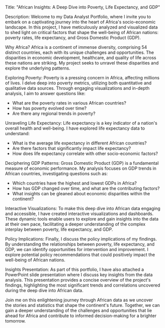 Title: "African Insights: A Deep Dive into Poverty, Life Expectancy, and GDP"

Description:
Welcome to my Data Analyst Portfolio, where I invite you to embark on a captivating journey into the heart of Africa's socio-economic landscape. In this project, I have meticulously analyzed and visualized data to shed light on critical factors that shape the well-being of African nations: poverty rates, life expectancy, and Gross Domestic Product (GDP).

Why Africa?
Africa is a continent of immense diversity, comprising 54 distinct countries, each with its unique challenges and opportunities. The disparities in economic development, healthcare, and quality of life across these nations are striking. My project seeks to unravel these disparities and explore the underlying patterns.

Exploring Poverty:
Poverty is a pressing concern in Africa, affecting millions of lives. I delve deep into poverty metrics, utilizing both quantitative and qualitative data sources. Through engaging visualizations and in-depth analysis, I aim to answer questions like:
- What are the poverty rates in various African countries?
- How has poverty evolved over time?
- Are there any regional trends in poverty?

Unraveling Life Expectancy:
Life expectancy is a key indicator of a nation's overall health and well-being. I have explored life expectancy data to understand:
- What is the average life expectancy in different African countries?
- Are there factors that significantly impact life expectancy?
- How does life expectancy correlate with other socio-economic factors?

Deciphering GDP Patterns:
Gross Domestic Product (GDP) is a fundamental measure of economic performance. My analysis focuses on GDP trends in African countries, investigating questions such as:
- Which countries have the highest and lowest GDPs in Africa?
- How has GDP changed over time, and what are the contributing factors?
- What insights can be gleaned about economic disparities within the continent?

Interactive Visualizations:
To make this deep dive into African data engaging and accessible, I have created interactive visualizations and dashboards. These dynamic tools enable users to explore and gain insights into the data at their own pace, facilitating a deeper understanding of the complex interplay between poverty, life expectancy, and GDP.

Policy Implications:
Finally, I discuss the policy implications of my findings. By understanding the relationships between poverty, life expectancy, and GDP, we can identify opportunities for intervention and improvement. I explore potential policy recommendations that could positively impact the well-being of African nations.

Insights Presentation:
As part of this portfolio, I have also attached a PowerPoint slide presentation where I discuss key insights from the data analysis. This presentation provides a concise overview of the project's findings, highlighting the most significant trends and correlations uncovered during the deep dive into African data.

Join me on this enlightening journey through African data as we uncover the stories and statistics that shape the continent's future. Together, we can gain a deeper understanding of the challenges and opportunities that lie ahead for Africa and contribute to informed decision-making for a brighter tomorrow.
